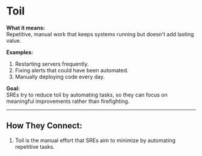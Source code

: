 # Toil

**What it means:**  
Repetitive, manual work that keeps systems running but doesn't add lasting value.

**Examples:**
1. Restarting servers frequently.
2. Fixing alerts that could have been automated.
3. Manually deploying code every day.

**Goal:**  
SREs try to reduce toil by automating tasks, so they can focus on meaningful improvements rather than firefighting.

---

## How They Connect:
1. Toil is the manual effort that SREs aim to minimize by automating repetitive tasks.